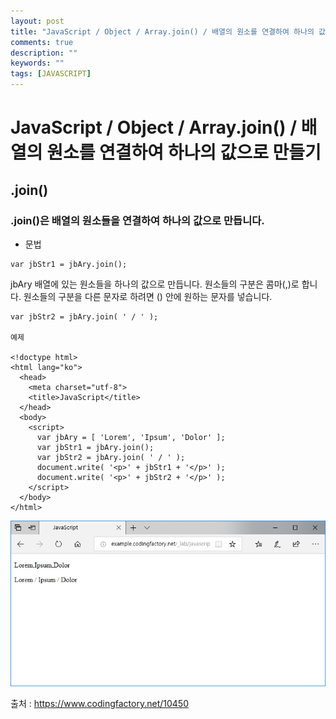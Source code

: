 ```yaml
---
layout: post
title: "JavaScript / Object / Array.join() / 배열의 원소를 연결하여 하나의 값으로 만들기"
comments: true
description: ""
keywords: ""
tags: [JAVASCRIPT]
---
```


# JavaScript / Object / Array.join() / 배열의 원소를 연결하여 하나의 값으로 만들기

## .join()

### .join()은 배열의 원소들을 연결하여 하나의 값으로 만듭니다.

- 문법

```
var jbStr1 = jbAry.join();
```

jbAry 배열에 있는 원소들을 하나의 값으로 만듭니다. 원소들의 구분은 콤마(,)로 합니다. 원소들의 구분을 다른 문자로 하려면 () 안에 원하는 문자를 넣습니다.

```
var jbStr2 = jbAry.join( ' / ' );

예제

<!doctype html>
<html lang="ko">
  <head>
    <meta charset="utf-8">
    <title>JavaScript</title>
  </head>
  <body>
    <script>
      var jbAry = [ 'Lorem', 'Ipsum', 'Dolor' ];
      var jbStr1 = jbAry.join();
      var jbStr2 = jbAry.join( ' / ' );
      document.write( '<p>' + jbStr1 + '</p>' );
      document.write( '<p>' + jbStr2 + '</p>' );
    </script>
  </body>
</html>
```

![javascript-tutorial-array-join-01](/images/javascript/javascript-tutorial-array-join-01.png)

출처 : https://www.codingfactory.net/10450